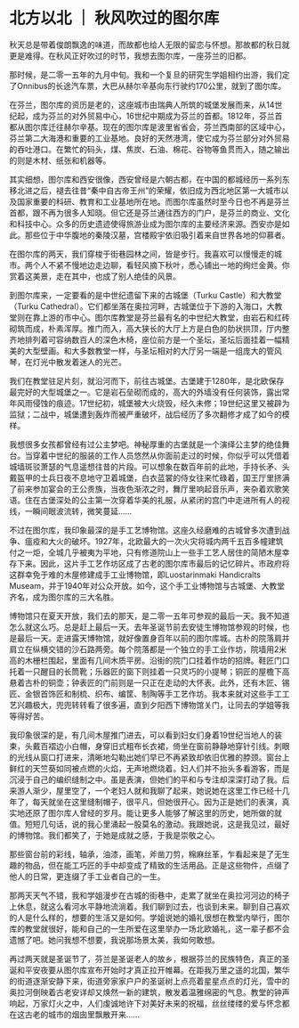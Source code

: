 # 北方以北 ｜ 秋风吹过的图尔库

秋天总是带着俊朗飘逸的味道，而故都也给人无限的留恋与怀想。那故都的秋日就更是难得。在秋风正好吹过的时节，我想去图尔库，一座芬兰的旧都。



那时候，是二零一五年的九月中旬。我和一个复旦的研究生学姐相约出游，我们定了Onnibus的长途汽车票，大巴从赫尔辛基向东行驶约170公里，就到了图尔库。



在芬兰，图尔库的资历是老的，这座城市由瑞典人所筑的城堡发展而来，从14世纪起，成为芬兰的对外贸易中心，16世纪中期成为芬兰的首都。1812年，芬兰首都从图尔库迁往赫尔辛基。现在的图尔库是波里省省会，芬兰西南部的区域中心，芬兰第二大海港和重要的工业基地。良好的天然港湾，使它成为芬兰部分对外贸易的吞吐港口。在繁忙的码头，煤、焦炭、石油、棉花、谷物等鱼贯而入，随之输出的则是木材、纸张和机器等。

 

其实细想，图尔库和西安很像，西安曾经是六朝古都，在中国的都城经历一系列东移北进之后，褪去往昔“秦中自古帝王州”的荣耀，依旧成为西北地区第一大城市以及国家重要的科研、教育和工业基地所在地。而图尔库虽然时至今日也不再是芬兰首都，跟不再为很多人知晓。但它还是芬兰通往西方的门户，是芬兰的商业、文化和科技中心。众多的历史遗迹使得旅游业成为图尔库的主要经济来源。西安亦是如此。那些位于中华腹地的秦陵汉墓，宫楼殿宇依旧吸引着来自世界各地的仰慕者。

 

在图尔库的两天，我们穿梭于街巷园林之间，皆是步行。我喜欢可以慢慢走的城市。两个人不紧不慢地边走边聊，看轻风摘下秋叶，悉心铺出一地的绚烂金黄。你赏着这美景，走在其中，也成了别人绝佳的风景。

 

到图尔库来，一定要看的是中世纪遗留下来的古城堡（Turku Castle）和大教堂（Turku Cathedral）。它们都坐落在奥拉河畔，古城堡位于下游的入海口，大教堂则在靠上游的市中心。图尔库教堂是芬兰最有名的中世纪大教堂，由岩石和红砖砌筑而成，朴素浑厚。推门而入，高大狭长的大厅上方是白色的肋状拱顶，厅内整齐地排列着可容纳数百人的深色木椅，座位前方是一个圣坛，圣坛后面挂着一幅精美的大型壁画。和大多数教堂一样，与圣坛相对的大厅另一端是一组庞大的管风琴，在灯光中散发着迷人的光芒。

我们在教堂驻足片刻，就沿河而下，前往古城堡。古堡建于1280年，是北欧保存最完好的大型城堡之一。它是岩石垒砌而成的，高大的外墙没有任何装饰，露出常年风雨侵蚀的痕迹。17世纪初，城堡被大火烧毁，经久未修；19世纪这里又被辟为监狱；二战中，城堡遭到轰炸而被严重破坏，战后经历了多次翻修才成了如今的模样。

 

我想很多女孩都曾经有过公主梦吧。神秘厚重的古堡就是一个演绎公主梦的绝佳舞台。当穿着中世纪的服装的工作人员悠然从你面前走过的时候，你似乎可以凭借着城墙斑驳萧瑟的气息遥想往昔的片段。可以想象在数百年前的此地，手持长矛、头戴盔甲的士兵日夜不息地守卫着城堡，白衣蓝裳的侍女往来忙碌着，国王厅里挤满了前来参加宴会的王公贵族，当夜色渐浓之时，舞厅里响起音乐声，夹杂着欢歌笑语。住在古堡深处的公主第一次穿着华美的礼服，从紧闭的宫门中走进所有人的视线，一瞬间眼波流转，微笑蔓延……

不过在图尔库，我印象最深的是手工艺博物馆。这座久经磨难的古城曾多次遭到战争、瘟疫和大火的破坏。1927年，北欧最大的一次火灾将城内两千五百多幢建筑付之一炬，全城几乎被夷为平地，只有修道院山上一些手工艺人居住的简陋木屋幸存下来。因此，这片手工艺作坊区成了古老的图尔库市最后的记忆碎片。市政府将这群幸免于难的木屋修建成手工业博物馆，即Luostarinmaki Handicralts Museam，并于1940年对公众开放。如今，这个手工业博物馆与古城堡、大教堂齐名，成为图尔库的三大名胜。

 

博物馆只在夏天开放，我们去的那天，是二零一五年可参观的最后一天。我不知道怎么就这么巧。总是赶上最后一天。去年圣诞节前去安徒生博物馆参观的时候，也是最后一天。走进露天博物馆，就好像置身百年以前的图尔库城。古朴的院落肩并肩立在纵横交错的沙石路两旁。每个院落都是一个独立的手工业作坊，院墙用2米高的木栅栏围起，里面有几间木质平房。沿街的院门口挂着作坊的招牌。鞋匠门口托着一只醒目的长筒靴；乐器匠的窗下则挂着一只灵巧的小提琴；铜匠的屋檐下高悬着古朴的铜壶；钟表匠的门前则是一只正在走动的大怀表。此外，还有木匠、锡匠、金银首饰匠和制梳、织布、编筐、制陶等手工艺作坊。我本来就对这些手工工艺兴趣极大，兜兜转转看了很多遍，直到夕阳西下博物馆关门，让同去的学姐等我等得好苦。


我印象很深的是，有几间木屋推门进去，可以看到妇女们身着19世纪当地人的装束，头戴百褶边小白帽，身穿旧式粗布长衣裙，倚坐在窗前静静地穿针引线。刺眼的光线从窗口打进来，清晰地勾勒出她们早已不再紧致却依旧优雅的脖颈。窗台上鲜红的天竺葵如同被点燃的火焰，无声地燃烧着。妇人们并不抬头多看游客，而是沉浸于自己的编织缝制之中。虽是表演，但她们的平和与专注却深深打动了我。后来游人渐少，屋里空了，一个老妇人就和我聊了起来，她说她在这里工作已经十几年了，每天就坐在这里缝制帽子，很平凡，但她很开心。因为正是她们的表演，真实地还原了图尔库人曾经的岁月。能让更多人能够了解这里的历史，她所做的就值。短短几句话，说的我心里涌起一股莫名的激动。我跟她说，这是我见过，最好的博物馆。我们都笑了，于她是成就之感，于我是崇敬之心。



那些窗台前的彩线，轴承，油漆，画笔，斧凿刀剪，棉麻丝革，乍看起来是了无生趣的物品，但在能工巧匠的手中却变成了精致的生活用品。正是这些物件，点缀了他人的日常，更连缀了手工业者自己的一生。

 

那两天天气不错，我和学姐漫步在古城的街巷中，走累了就坐在奥拉河河边的椅子上休息，就这么看河水平静地流淌着。我们聊到过去，也谈到未来。聊到自己喜欢的人是什么样的，想要的生活又是如何。学姐说她的婚礼很想在教堂内举行，图尔库的教堂就很好，能和自己的一生所爱在这里举办一场北欧婚礼，这一辈子都不会遗憾了吧。她问我想不想要，我说那场景太美，我如何敢想。

 

再过两天就是圣诞节了，芬兰是圣诞老人的故乡，根据芬兰的民族特色，真正的圣诞和平安夜要从图尔库宣布开始时才真正拉开帷幕。在距我万里之遥的北国，繁华的街道逐渐安静下来，街道旁家家户户的圣诞树上点亮着星星点点的灯光，雪中的奥拉河倒映着古老安详却又焕然一新的建筑，散发着温雅绵密的气息。教堂的钟声响起，万家灯火之中，人们虔诚地许下对美好未来的祝福，丝丝缕缕的爱与怀念都在这古老的城市的烟囱里飘散开来……



